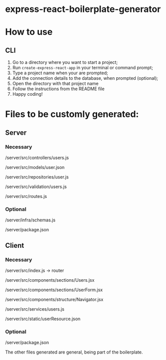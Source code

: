 # express-react-boilerplate-generator

# How to use
## CLI
1. Go to a directory where you want to start a project;
2. Run `create-express-react-app` in your terminal or command prompt;
3. Type a project name when your are prompted;
4. Add the connection details to the database, when prompted (optional);
5. Open the directory with that project name
6. Follow the instructions from the README file
7. Happy coding!

# Files to be customly generated:

## Server
### Necessary
/server/src/controllers/users.js

/server/src/models/user.json

/server/src/repositories/user.js

/server/src/validation/users.js

/server/src/routes.js

### Optional
/server/infra/schemas.js

/server/package.json


## Client
### Necessary
/server/src/index.js -> router

/server/src/components/sections/Users.jsx

/server/src/components/sections/UserForm.jsx

/server/src/components/structure/Navigator.jsx

/server/src/services/users.js

/server/src/static/userResource.json

### Optional
/server/package.json


The other files generated are general, being part of the boilerplate.